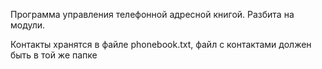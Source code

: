 Программа управления телефонной адресной книгой.
Разбита на модули.



Контакты хранятся в файле phonebook.txt, 
файл с контактами должен быть в той же папке

